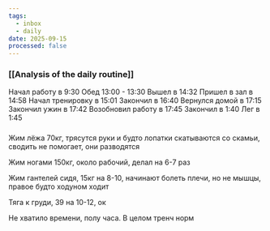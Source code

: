 ```yaml
---
tags:
  - inbox
  - daily
date: 2025-09-15
processed: false
---
```

### [[Analysis of the daily routine]]
Начал работу в 9:30
Обед 13:00 - 13:30
Вышел в 14:32
Пришел в зал в 14:58
Начал тренировку в 15:01
Закончил в 16:40
Вернулся домой в 17:15
Закончил ужин в 17:42
Возобновил работу в 17:45
Закончил в 1:40
Лег в 1:45

### 
Жим лёжа 70кг, трясутся руки и будто лопатки скатываются со скамьи, сводить не помогает, они разводятся

Жим ногами 150кг, около рабочий, делал на 6-7 раз

Жим гантелей сидя, 15кг на 8-10, начинают болеть плечи, но не мышцы, правое будто ходуном ходит 

Тяга к груди, 39 на 10-12, ок

Не хватило времени, полу часа. В целом тренч норм